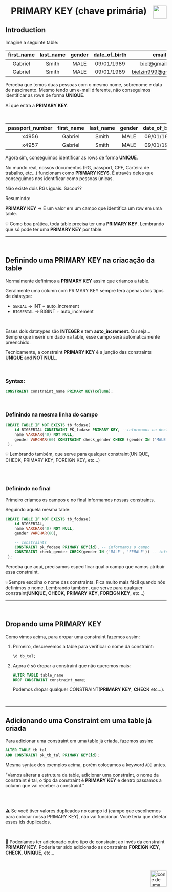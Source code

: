 <h1 align="center"; style="color:">
    PRIMARY KEY (chave primária)
    <img src="https://cdn-icons-png.flaticon.com/512/807/807241.png" width="42px" align="right">
</h1> 

## Introduction

Imagine a seguinte table:

| first_name | last_name | gender | date_of_birth | email |
|:--:|:--:|:--:|:--:|:--:|
| Gabriel | Smith | MALE | 09/01/1989 | biel@gmail.com |
| Gabriel | Smith | MALE | 09/01/1989 | bielzin999@gmail.com |

Perceba que temos duas pessoas com o mesmo nome, sobrenome e data de nascimento. Mesmo tendo um e-mail diferente, não conseguimos identificar as rows de forma **UNIQUE**.

Aí que entra a **PRIMARY KEY**.

<br>

| passport_number | first_name | last_name | gender | date_of_birth | email |
| :---: |:--:|:--:|:--:|:--:|:--:|
| x4956 | Gabriel | Smith | MALE | 09/01/1989 | biel@gmail.com |
| x4957 | Gabriel | Smith | MALE | 09/01/1989 | bielzin999@gmail.com |


Agora sim, conseguimos identificar as rows de forma **UNIQUE**.

No mundo real, nossos documentos (RG, passport, CPF, Carteira de trabalho, etc...) funcionam como **PRIMARY KEYS**. É através deles que conseguimos nos identificar como pessoas únicas.

Não existe dois RGs iguais. Sacou??

Resumindo:

**PRIMARY KEY** -> É um valor em um campo que identifica um row em uma table.

:bulb: Como boa prática, toda table precisa ter uma **PRIMARY KEY**. Lembrando que só pode ter uma **PRIMARY KEY** por table. 

<hr>
<br>

## Definindo uma PRIMARY KEY na criacação da table

Normalmente definimos a **PRIMARY KEY** assim que criamos a table.

Geralmente uma column com PRIMARY KEY sempre terá apenas dois tipos de datatype:

* `SERIAL`  -> INT + auto_increment
* `BIGSERIAL` -> BIGINT + auto_increment

<br>

Esses dois datatypes são **INTEGER** e tem **auto_increment**. Ou seja... Sempre que inserir um dado na table, esse campo será automaticamente preenchido.

Tecnicamente, a constraint **PRIMARY KEY** é a junção das constraints **UNIQUE** and **NOT NULL**.

<br>

### Syntax:

```sql
CONSTRAINT constraint_name PRIMARY KEY(column);
```

<br>

### Definindo na mesma linha do campo


```sql
CREATE TABLE IF NOT EXISTS tb_fodase(
    id BIGSERIAL CONSTRAINT PK_fodase PRIMARY KEY, --informamos na declaracao do campo
    name VARCHAR(40) NOT NULL,
    gender VARCHAR(60) CONSTRAINT check_gender CHECK (gender IN ('MALE', 'FEMALE')) --informamos na declaracao do campo
 );
```
:bulb: Lembrando também, que serve para qualquer constraint(UNIQUE, CHECK, PRIMARY KEY, FOREIGN KEY, etc...)

<br>
<br>

### Definindo no final

Primeiro criamos os campos e no final informamos nossas constraints.

Seguindo aquela mesma table:

```sql
CREATE TABLE IF NOT EXISTS tb_fodase(
    id BIGSERIAL,
    name VARCHAR(40) NOT NULL,
    gender VARCHAR(60),

    -- constraints
    CONSTRAINT pk_fodase PRIMARY KEY(id), -- informamos o campo
    CONSTRAINT check_gender CHECK(gender IN ('MALE', 'FEMALE')) -- informamos direto no check
 ); 
```

Perceba que aqui, precisamos especificar qual o campo que vamos atribuir essa constraint.

💡Sempre escolha o nome das constraints. Fica muito mais fácil quando nós definimos o nome. Lembrando também, que serve para qualquer constraint(**UNIQUE**, **CHECK**, **PRIMARY KEY**, **FOREIGN KEY**, etc...)

<hr>
<br>

## Dropando uma PRIMARY KEY
Como vimos acima, para dropar uma constraint fazemos assim:

1. Primeiro, descrevemos a table para verificar o nome da constraint:

    ```sql
    \d tb_tal;
    ```

2. Agora é só dropar a constraint que não queremos mais:

    ```sql
    ALTER TABLE table_name
    DROP CONSTRAINT constraint_name;
    ```
    
    Podemos dropar qualquer CONSTRAINT(**PRIMARY KEY**, **CHECK** etc...).

<br>
<hr>

## Adicionando uma Constraint em uma table já criada

Para adicionar uma constraint em uma table já criada, fazemos assim:

```sql
ALTER TABLE tb_tal 
ADD CONSTRAINT pk_tb_tal PRIMARY KEY(id);
```

Mesma syntax dos exemplos acima, porém colocamos a keyword `ADD` antes.

"Vamos alterar a estrutura da table, adicionar uma constraint, o nome da constraint é tal, o tipo da constraint é **PRIMARY KEY** e dentro passamos a column que vai receber a constraint."

<br>

<br>

⚠️ Se você tiver valores duplicados no campo id (campo que escolhemos para colocar nossa PRIMARY KEY), não vai funcionar. Você teria que deletar esses ids duplicados.

<br>

📖 Poderíamos ter adicionado outro tipo de constraint ao invés da constraint **PRIMARY KEY**. Poderia ter sido adicionado as constraints **FOREIGN KEY**, **CHECK**, **UNIQUE**, etc...

<br>
<br>

<!-- Next Page Button -->
<a href="https://github.com/lGabrielDev/06.postgreSQL/blob/main/2.praticando/19.foreign_key.md">
    <img alt="Ícone de uma seta apontada para direita, representando um link para a próxima página" src="https://cdn-icons-png.flaticon.com/512/8875/8875266.png" width="50px" height="50px" align="right">
</a>